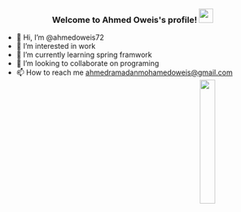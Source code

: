 

<h3 align="center">
  Welcome to Ahmed Oweis's profile!
  <img src="https://media.giphy.com/media/hvRJCLFzcasrR4ia7z/giphy.gif" width="28">
</h3>

- 👋 Hi, I’m @ahmedoweis72
- 👀 I’m interested in work
- 🌱 I’m currently learning spring framwork
- 💞️ I’m looking to collaborate on programing
- 📫 How to reach me ahmedramadanmohamedoweis@gmail.com
  <img src="https://github.com/mohamedabusrea/mohamedabusrea/blob/master/profile-img.png" align="right" width="25%"/>
  





